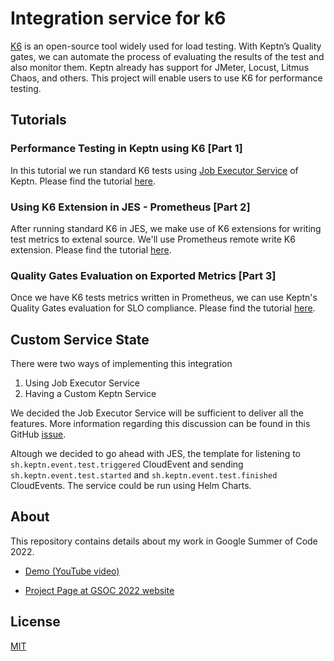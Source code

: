 #  Integration service for k6 
[K6](https://k6.io/) is an open-source tool widely used for load testing. With Keptn’s Quality gates, we can automate the process of evaluating the results of the test and also monitor them. Keptn already has support for JMeter, Locust, Litmus Chaos, and others. This project will enable users to use K6 for performance testing. 

## Tutorials

### Performance Testing in Keptn using K6 [Part 1]
In this tutorial we run standard K6 tests using [Job Executor Service](https://github.com/keptn-contrib/job-executor-service) of Keptn. Please find the tutorial [here](./docs/k6-jes-example/README.md).

### Using K6 Extension in JES - Prometheus [Part 2]
After running standard K6 in JES, we make use of K6 extensions for writing test metrics to extenal source. We'll use Prometheus remote write K6 extension. Please find the tutorial [here](./docs/k6-prometheus-example/README.md).

### Quality Gates Evaluation on Exported Metrics [Part 3]
Once we have K6 tests metrics written in Prometheus, we can use Keptn's Quality Gates evaluation for SLO compliance. Please find the tutorial [here](./docs/k6-prometheus-quality-gate-example/README.md).

## Custom Service State
There were two ways of implementing this integration
1. Using Job Executor Service
2. Having a Custom Keptn Service

We decided the Job Executor Service will be sufficient to deliver all the features. More information regarding this discussion can be found in this GitHub [issue](https://github.com/keptn-sandbox/k6-service/issues/20).

Altough we decided to go ahead with JES, the template for listening to `sh.keptn.event.test.triggered` CloudEvent and sending  `sh.keptn.event.test.started` and `sh.keptn.event.test.finished` CloudEvents. The service could be run using Helm Charts.

## About 
This repository contains details about my work in Google Summer of Code 2022. 

- [Demo (YouTube video)](https://www.youtube.com/watch?v=fGePRAbyjwc)

- [Project Page at GSOC 2022 website](https://summerofcode.withgoogle.com/programs/2022/projects/0xICJhw8)

## License

[MIT](https://github.com/jainammm/keptn-k6-service/blob/main/LICENSE)
